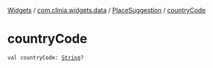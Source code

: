 [Widgets](../../index.md) / [com.clinia.widgets.data](../index.md) / [PlaceSuggestion](index.md) / [countryCode](./country-code.md)

# countryCode

`val countryCode: `[`String`](https://kotlinlang.org/api/latest/jvm/stdlib/kotlin/-string/index.html)`?`